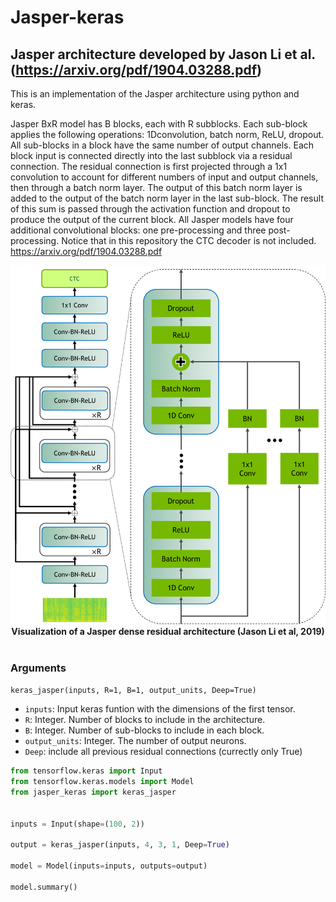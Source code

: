 # Jasper-keras
## Jasper architecture developed by Jason Li et al. (https://arxiv.org/pdf/1904.03288.pdf)

This is an implementation of the Jasper architecture using python and keras.

Jasper BxR model has B blocks, each with R subblocks. 
Each sub-block applies the following operations: 
      1Dconvolution, 
      batch norm, 
      ReLU, 
      dropout.
All sub-blocks in a block have the same number of output channels.
Each block input is connected directly into the last subblock via 
a residual connection. The residual connection is first projected 
through a 1x1 convolution to account for different numbers of input 
and output channels, then through a batch norm layer. The output
of this batch norm layer is added to the output of the batch norm
layer in the last sub-block. The result of this sum is passed 
through the activation function and dropout to produce the output 
of the current block.
All Jasper models have four additional convolutional
blocks: one pre-processing and three post-processing.
Notice that in this repository the CTC decoder is not included.
https://arxiv.org/pdf/1904.03288.pdf

<p align="center">
  <img src="/jasper_dense_residual.png">
  <b>Visualization of a Jasper dense residual architecture (Jason Li et al, 2019)</b><br><br>
</p>

### Arguments

`keras_jasper(inputs, R=1, B=1, output_units, Deep=True)`

- `inputs`: Input keras funtion with the dimensions of the first tensor.
- `R`: Integer. Number of blocks to include in the architecture.
- `B`: Integer. Number of sub-blocks to include in each block.
- `output_units`: Integer. The number of output neurons.
- `Deep`: include all previous residual connections (currectly only True)


```python
from tensorflow.keras import Input
from tensorflow.keras.models import Model
from jasper_keras import keras_jasper


inputs = Input(shape=(100, 2))

output = keras_jasper(inputs, 4, 3, 1, Deep=True)

model = Model(inputs=inputs, outputs=output)

model.summary()
```
